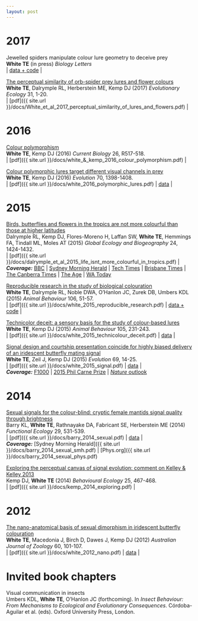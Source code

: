 ```yaml
---
layout: post
---
```


# 2017

Jewelled spiders manipulate colour lure geometry to deceive prey  
**White TE** (in press) _Biology Letters_  
| [data + code](https://github.com/thomased/ms_spiderpattern) |

[The perceptual similarity of orb-spider prey lures and flower colours](http://dx.doi.org/10.1007%2Fs10682-016-9876-x)  
**White TE**, Dalrymple RL, Herberstein ME, Kemp DJ (2017) _Evolutionary Ecology_ 31, 1-20.  
| [pdf]({{ site.url }}/docs/White_et_al_2017_perceptual_similarity_of_lures_and_flowers.pdf) |

# 2016

[Colour polymorphism](http://dx.doi.org/10.1016/j.cub.2016.03.017)  
**White TE**, Kemp DJ (2016) _Current Biology_ 26, R517-518.  
| [pdf]({{ site.url }}/docs/white_&_kemp_2016_colour_polymorphism.pdf) |

[Colour polymorphic lures target different visual channels in prey](http://dx.doi.org/10.1111/evo.12948)  
**White TE**, Kemp DJ (2016) _Evolution_ 70, 1398-1408.  
| [pdf]({{ site.url }}/docs/white_2016_polymorphic_lures.pdf) |  [data](https://dx.doi.org/10.6084/m9.figshare.1517656.v1) |  

# 2015

[Birds, butterflies and flowers in the tropics are not more colourful than those at higher latitudes](http://dx.doi.org/10.1111/geb.12368)  
Dalrymple RL, Kemp DJ, Flores-Moreno H, Laffan SW, **White TE**, Hemmings FA, Tindall ML, Moles AT (2015) _Global Ecology and Biogeography_ 24, 1424-1432.  
| [pdf]({{ site.url }}/docs/dalrymple_et_al_2015_life_isnt_more_colourful_in_tropics.pdf) |  
***Coverage:*** [BBC](http://www.bbc.com/earth/story/20151015-where-would-you-go-to-find-the-most-colourful-wildlife) | [Sydney Morning Herald](http://www.smh.com.au/technology/sci-tech/science-researchers-find-plants-animals-in-the-tropics-arent-more-colourful-20150925-gjumzu) | [Tech Times](http://www.techtimes.com/articles/88592/20150926/plants-and-animals-in-the-tropics-not-more-colorful-that-those-in-regions-with-colder-temperatures.htm) | [Brisbane Times](http://www.brisbanetimes.com.au/technology/sci-tech/science-researchers-find-plants-animals-in-the-tropics-arent-more-colourful-20150925-gjumzu.html) | [The Canberra Times](http://www.canberratimes.com.au/technology/sci-tech/science-researchers-find-plants-animals-in-the-tropics-arent-more-colourful-20150925-gjumzu) | [The Age](http://www.theage.com.au/technology/sci-tech/science-researchers-find-plants-animals-in-the-tropics-arent-more-colourful-20150925-gjumzu) | [WA Today](http://www.watoday.com.au/technology/sci-tech/science-researchers-find-plants-animals-in-the-tropics-arent-more-colourful-20150925-gjumzu)

[Reproducible research in the study of biological colouration](http://dx.doi.org/10.1016/j.anbehav.2015.05.007)  
**White TE**, Dalrymple RL, Noble DWA, O’Hanlon JC, Zurek DB, Umbers KDL (2015) _Animal Behaviour_ 106, 51-57.  
| [pdf]({{ site.url }}/docs/white_2015_reproducible_research.pdf) | [data + code](https://github.com/daniel1noble/colsci_rep) |  

[Technicolor deceit: a sensory basis for the study of colour-based lures](http://dx.doi.org/10.1016/j.anbehav.2015.04.025)  
**White TE**, Kemp DJ (2015) _Animal Behaviour_ 105, 231-243.  
| [pdf]({{ site.url }}/docs/white_2015_technicolour_deceit.pdf) | [data](http://dx.doi.org/10.6084/m9.figshare.1371150) |  

[Signal design and courtship presentation coincide for highly biased delivery of an iridescent butterfly mating signal](http://dx.doi.org/10.1111/evo.12551)  
**White TE**, Zeil J, Kemp DJ (2015) _Evolution_ 69, 14-25.  
| [pdf]({{ site.url }}/docs/white_2015_signal.pdf) | [data](http://dx.doi.org/10.5061/dryad.3hk2v) |  
***Coverage:*** [F1000](http://dx.doi.org/10.3410/f.725363794.793504390%20) | [2015 Phil Carne Prize](http://tinyurl.com/owrs54p) | [_Nature_ outlook](http://dx.doi.org/10.1038/526S8a)

# 2014

[Sexual signals for the colour-blind: cryptic female mantids signal quality through brightness](http://dx.doi.org/10.1111/1365-2435.12363)  
Barry KL, **White TE**, Rathnayake DA, Fabricant SE, Herberstein ME (2014) _Functional Ecology_ 29, 531-539.  
| [pdf]({{ site.url }}/docs/barry_2014_sexual.pdf) | [data](http://dx.doi.org/10.5061/dryad.3hk2v) |  
***Coverage:*** [Sydney Morning Herald]({{ site.url }}/docs/barry_2014_sexual_smh.pdf) | [Phys.org]({{ site.url }}/docs/barry_2014_sexual_phys.pdf)

[Exploring the perceptual canvas of signal evolution: comment on Kelley & Kelley 2013](http://dx.doi.org/10.1093/beheco/aru012)  
Kemp DJ, **White TE** (2014) _Behavioural Ecology_ 25, 467-468.  
| [pdf]({{ site.url }}/docs/kemp_2014_exploring.pdf) |

# 2012

[The nano-anatomical basis of sexual dimorphism in iridescent butterfly colouration](http://dx.doi.org/10.1071/ZO12045)  
**White TE**,  Macedonia J, Birch D, Dawes J, Kemp DJ (2012) _Australian Journal of Zoology_ 60, 101-107.  
| [pdf]({{ site.url }}/docs/white_2012_nano.pdf) | [data](http://figshare.com/articles/Data_from_White_et_al_2012_The_nano_anatomical_basis_of_sexual_dimorphism_in_iridescent_butterfly_colouration_/897985) |

# Invited book chapters

Visual communication in insects  
Umbers KDL, **White TE**, O’Hanlon JC (forthcoming). In _Insect Behaviour: From Mechanisms to Ecological and Evolutionary Consequences_. Córdoba-Aguilar et al. (eds). Oxford University Press, London.
